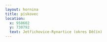```yaml
---
layout: hornina
title: pískovec
location:
  x: 958602
  y: 730792
  text: Jetřichovice-Rynartice (okres Děčín)
---
```


